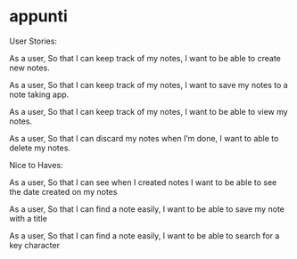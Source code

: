 # appunti


User Stories:

As a user,
So that I can keep track of my notes,
I want to be able to create new notes. 

As a user,
So that I can keep track of my notes,
I want to save my notes to a note taking app.

As a user, 
So that I can keep track of my notes,
I want to be able to view my notes.

As a user,
So that I can discard my notes when I’m done,
I want to able to delete my notes.

Nice to Haves: 

As a user,
So that I can see when I created notes
I want to be able to see the date created on my notes

As a user,
So that I can find a note easily,
I want to be able to save my note with a title

As a user,
So that I can find a note easily,
I want to be able to search for a key character



